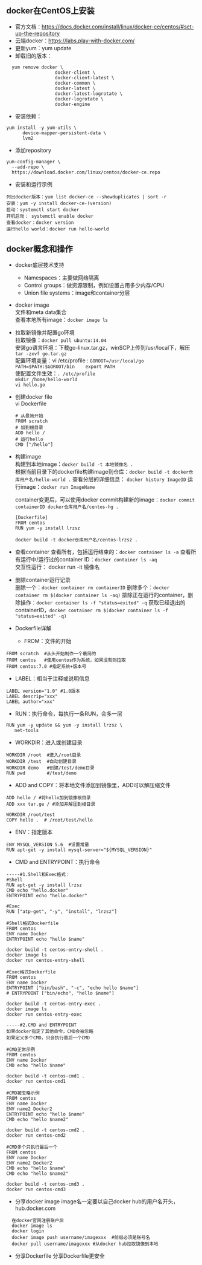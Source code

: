 ## docker在CentOS上安装
* 官方文档：https://docs.docker.com/install/linux/docker-ce/centos/#set-up-the-repository
* 云端docker：https://labs.play-with-docker.com/
* 更新yum：yum update
* 卸载旧的版本：
```
  yum remove docker \
                  docker-client \
                  docker-client-latest \
                  docker-common \
                  docker-latest \
                  docker-latest-logrotate \
                  docker-logrotate \
                  docker-engine
```   

* 安装依赖：
```
yum install -y yum-utils \
      device-mapper-persistent-data \
      lvm2
```

* 添加repository
```
yum-config-manager \
  --add-repo \
  https://download.docker.com/linux/centos/docker-ce.repo
```

* 安装和运行示例
```
列出docker版本：yum list docker-ce --showduplicates | sort -r
安装：yum -y install docker-ce-(version)
启动：systemctl start docker
开机启动： systemctl enable docker
查看docker：docker version
运行hello world：docker run hello-world
```

## docker概念和操作
* docker底层技术支持   
  * Namespaces：主要做网络隔离
  * Control groups：做资源限制，例如设置占用多少内存/CPU
  * Union file systems：image和container分层
* docker image   
  文件和meta data集合    
  查看本地所有image：`docker image ls`       
* 拉取新镜像并配置go环境   
  拉取镜像：`docker pull ubuntu:14.04`        
  安装go语言环境：下载go-linux.tar.gz，winSCP上传到/usr/local下，解压`tar -zxvf go.tar.gz`      
  配置环境变量：vi /etc/profile : `GOROOT=/usr/local/go   PATH=$PATH:$GOROOT/bin    export PATH`     
  使配置文件生效：`. /etc/profile`         
  `mkdir /home/hello-world`        
  `vi hello.go`   
* 创建docker file   
  vi Dockerfile
  ```
  # 从最简开始
  FROM scratch
  # 加到根目录
  ADD hello /
  # 运行hello
  CMD ["/hello"]
  ```
* 构建image   
  构建到本地image：`docker build -t 本地镜像名 .`    
  根据当前目录下的dockerfile构建image到仓库：`docker build -t docker仓库用户名/hello-world .`
  查看分层的详细信息： `docker history ImageID`
  运行image：`docker run ImageName`
     
  container变更后，可以使用docker commit构建新的image：`docker commit containerID docker仓库用户名/centos-hg .`   
  ```
  [Dockerfile]
  FROM centos
  RUN yum -y install lrzsz

  docker build -t docker仓库用户名/centos-lrzsz .
  ```
  
* 查看container
  查看所有，包括运行结束的：`docker container ls -a`
  查看所有运行中/运行过的container ID：`docker container ls -aq`  
  交互性运行： docker run -it 镜像名     
* 删除container运行记录  
  删除一个：`docker container rm containerID`
  删除多个：`docker container rm $(docker container ls -aq)`
  排除正在运行的container，删除操作：`docker container ls -f "status=exited" -q` 获取已经退出的containerID，`docker container rm $(docker container ls -f "status=exited" -q)`
* Dockerfile详解
  * FROM：文件的开始
```
FROM scratch  #从头开始制作一个最简的
FROM centos   #使用centos作为系统，如果没有则拉取
FROM centos:7.0 #指定系统+版本号
```
  * LABEL：相当于注释或说明信息
```
LABEL version="1.0" #1.0版本
LABEL descrip="xxx"
LABEL author="xxx"
```
  * RUN：执行命令，每执行一条RUN，会多一层
```
RUN yum -y update && yum -y install lrzsz \
   net-tools
```
  * WORKDIR：进入或创建目录
```
WORKDIR /root  #进入/root目录
WORKDIR /test  #自动创建目录
WORKDIR demo   #创建/test/demo目录
RUN pwd        #/test/demo
```
  * ADD and COPY：将本地文件添加到镜像里，ADD可以解压缩文件
```
ADD hello / #将hello加到镜像根目录
ADD xxx tar.ge / #添加并解压到根目录

WORKDIR /root/test
COPY hello .  # /root/test/hello
```
  * ENV：指定版本
```
ENV MYSQL_VERSION 5.6  #设置常量
RUN apt-get -y install mysql-server="${MYSQL_VERSION}"
```
  * CMD and ENTRYPOINT：执行命令
```
-----#1.Shell和Exec格式：
#Shell
RUN apt-get -y install lrzsz
CMD echo "hello.docker"
ENTRYPOINT echo "hello.docker"

#Exec
RUN ["atp-get", "-y", "install", "lrzsz"]

#Shell格式Dockerfile
FROM centos
ENV name Docker
ENTRYPOINT echo "hello $name"

docker build -t centos-entry-shell .
docker image ls
docker run centos-entry-shell

#Exec格式Dockerfile
FROM centos
ENV name Docker
ENTRYPOINT ["bin/bash", "-c", "echo hello $name"]
# ENTRYPOINT ["bin/echo", "hello $name"]

docker build -t centos-entry-exec .
docker image ls
docker run centos-entry-exec

-----#2.CMD and ENTRYPOINT
如果docker指定了其他命令，CMD会被忽略
如果定义多个CMD，只会执行最后一个CMD

#CMD正常示例
FROM centos
ENV name Docker
CMD echo "hello $name"

docker build -t centos-cmd1 .
docker run centos-cmd1

#CMD被忽略示例
FROM centos
ENV name Docker
ENV name2 Docker2
ENTRYPOINT echo "hello $name"
CMD echo "hello $name2"

docker build -t centos-cmd2 .
docker run centos-cmd2

#CMD多个只执行最后一个
FROM centos
ENV name Docker
ENV name2 Docker2
CMD echo "hello $name"
CMD echo "hello $name2"

docker build -t centos-cmd3 .
docker run centos-cmd3
```
* 分享docker image
  image名一定要以自己docker hub的用户名开头， hub.docker.com     

```
  在docker官网注册账户后
  docker image ls
  docker login
  docker image push username/imagexxx  #前缀必须是账号名
  docker pull username/imagexxx #从docker hub拉取镜像到本地
```
* 分享Dockerfile
  分享Dockerfile更安全
